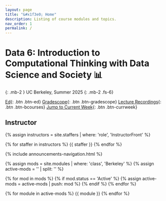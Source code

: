 ```yaml
---
layout: page
title: "&#x1f3e0; Home"
description: Listing of course modules and topics.
nav_order: 1
permalink: /
---
```


# **Data 6: Introduction to Computational Thinking with Data Science and Society &#x1f4ca;**

{: .mb-2 }
UC Berkeley, Summer 2025
{: .mb-2 .fs-6}

[Ed](https://edstem.org/us/courses/80458/discussion){: .btn .btn-ed}
[Gradescope](https://www.gradescope.com/courses/1064926){: .btn .btn-gradescope}
[Lecture Recordings](https://bcourses.berkeley.edu/courses/1546002/external_tools/90481){: .btn .btn-bcourses}
[Jump to Current Week](https://data6.org/su25/#week-5-project-work-and-llms){: .btn .btn-currweek}

## Instructor

{% assign instructors = site.staffers | where: 'role', 'InstructorFront' %}

<div class="role flex">
{% for staffer in instructors %}
{{ staffer }}
{% endfor %}
</div>

{% include announcements-navigation.html %}

{% assign mods = site.modules | where: 'class', 'Berkeley' %}
{% assign active-mods = '' | split: '' %}

{% for mod in mods %}
  {% if mod.status == 'Active' %}
    {% assign active-mods = active-mods | push: mod %}
  {% endif %}
{% endfor %}

{% for module in active-mods %}
  {{ module }}
{% endfor %}

<script src="{{ '/assets/scripts/announcement-navigation.js' | relative_url }}"></script>